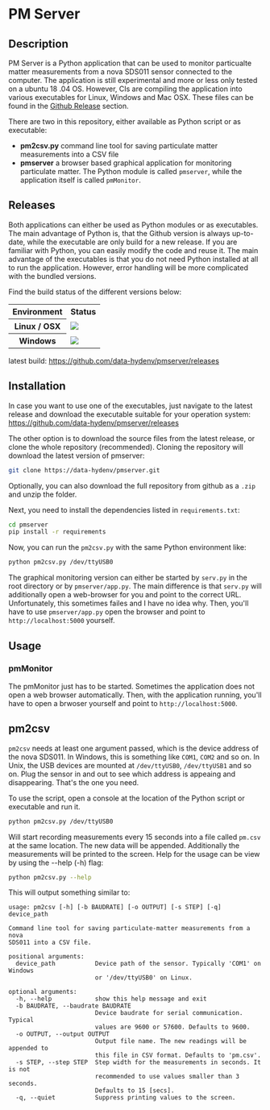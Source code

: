 # PM Server

## Description


PM Server is a Python application that can be used to monitor particualte
matter measurements from a nova SDS011 sensor connected to the computer. The
application is still experimental and more or less only tested on a ubuntu 18
.04 OS. However, CIs are compiling the application into various executables
for Linux, Windows and Mac OSX. These files can be found in the
[Github Release](https://github.com/data-hydenv/pmserver/releases>) section.

There are two in this repository, either available as Python script or as
executable:

- **pm2csv.py** command line tool for saving particulate matter measurements
  into  a CSV file
- **pmserver** a browser based graphical application for monitoring
  particulate matter. The Python module is called ``pmserver``, while the
  application itself is called ``pmMonitor``.

## Releases


Both applications can either be used as Python modules or as executables. The
main advantage of Python is, that the Github version is always up-to-date, 
while the executable are only build for a new release. If you are familiar 
with Python, you can easily modify the code and reuse it. 
The main advantage of the executables is that you do not need Python 
installed at all to run the application. However, error handling will be more
complicated with the bundled versions.

Find the build status of the different versions below:

<table class="table table-striped">
<tr><th>Environment</th><th>Status</th></tr>
<tr><th>Linux / OSX</th><td><img src="https://travis-ci.org/data-hydenv/pmserver.svg?branch=master"></td></tr>
<tr><th>Windows</th><td><img src="https://ci.appveyor.com/api/projects/status/5ykoa4yjk1u4x239?svg=true"></td></tr>
</table>

latest build: https://github.com/data-hydenv/pmserver/releases

## Installation

In case you want to use one of the executables, just navigate to the latest 
release and download the executable suitable for your operation system: 
https://github.com/data-hydenv/pmserver/releases 

The other option is to download the source files from the latest release, or 
clone the whole repository (recommended). Cloning the repository will 
download the latest version of pmserver:

```bash
git clone https://data-hydenv/pmserver.git
```

Optionally, you can also download the full repository from github as a ``.zip`` 
and unzip the folder.

Next, you need to install the dependencies listed in ``requirements.txt``:

```bash
cd pmserver
pip install -r requirements
```

Now, you can run the ``pm2csv.py`` with the same Python environment like:

```bash
python pm2csv.py /dev/ttyUSB0
```

The graphical monitoring version can either be started by ``serv.py`` in the 
root directory or by ``pmserver/app.py``. The main difference is that 
``serv.py`` will additionally open a web-browser for you and point to the correct 
URL.  Unfortunately, this sometimes failes and I have no idea why. Then,
you'll have to use ``pmserver/app.py`` open the browser and point to 
``http://localhost:5000`` yourself.

## Usage

### pmMonitor

The pmMonitor just has to be started. Sometimes the application does not open
a web browser automatically. Then, with the application running, you'll have
to open a brwoser yourself and point to ``http://localhost:5000``.

## pm2csv

``pm2csv`` needs at least one argument passed, which is the device address of
the nova SDS011. In Windows, this is something like ``COM1``, ``COM2`` and so
 on.
 In Unix, the USB devices are mounted at ``/dev/ttyUSB0``, ``/dev/ttyUSB1`` 
 and so on. Plug the sensor in and out to see which address is appeaing and 
 disappearing. That's the one you need.
 
 To use the script, open a console at the location of the Python script or 
 executable and run it. 
 
 ```bash
 python pm2csv.py /dev/ttyUSB0
```

Will start recording measurements every 15 seconds into a file called 
``pm.csv`` at the same location. The new data will be appended. 
Additionally the measurements will be printed to the screen. Help 
for the usage can be view by using the --help (-h) flag:

```bash
python pm2csv.py --help
```

This will output something similar to:

```
usage: pm2csv [-h] [-b BAUDRATE] [-o OUTPUT] [-s STEP] [-q] device_path

Command line tool for saving particulate-matter measurements from a nova
SDS011 into a CSV file.

positional arguments:
  device_path           Device path of the sensor. Typically 'COM1' on Windows
                        or '/dev/ttyUSB0' on Linux.

optional arguments:
  -h, --help            show this help message and exit
  -b BAUDRATE, --baudrate BAUDRATE
                        Device baudrate for serial communication. Typical
                        values are 9600 or 57600. Defaults to 9600.
  -o OUTPUT, --output OUTPUT
                        Output file name. The new readings will be appended to
                        this file in CSV format. Defaults to 'pm.csv'.
  -s STEP, --step STEP  Step width for the measurements in seconds. It is not
                        recommended to use values smaller than 3 seconds.
                        Defaults to 15 [secs].
  -q, --quiet           Suppress printing values to the screen.

```
